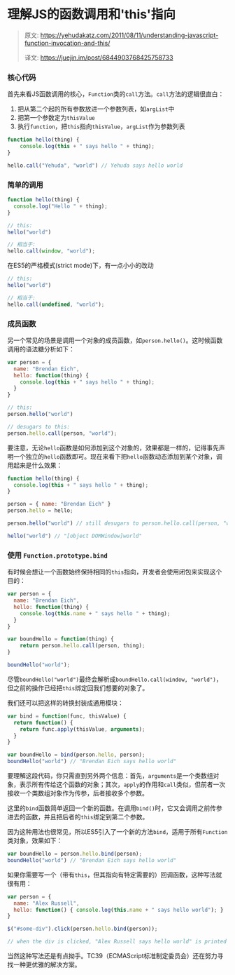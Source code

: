 # 理解JS的函数调用和'this'指向

> 原文: https://yehudakatz.com/2011/08/11/understanding-javascript-function-invocation-and-this/
>
> 译文: https://juejin.im/post/6844903768425758733



### 核心代码

首先来看JS函数调用的核心，`Function`类的`call`方法。`call`方法的逻辑很直白：

1. 把从第二个起的所有参数放进一个参数列表，如`argList`中
2. 把第一个参数定为`thisValue`
3. 执行`function`，把`this`指向`thisValue`，`argList`作为参数列表

```js
function hello(thing) {
    console.log(this + " says hello " + thing);
}

hello.call("Yehuda", "world") // Yehuda says hello world

```



### 简单的调用

```js
function hello(thing) {
  console.log("Hello " + thing);
}

// this:
hello("world")

// 相当于:
hello.call(window, "world");

```

在ES5的严格模式(strict mode)下，有一点小小的改动

```js
// this:
hello("world")

// 相当于:
hello.call(undefined, "world");
```



### 成员函数

另一个常见的场景是调用一个对象的成员函数，如`person.hello()`。这时候函数调用的语法糖分析如下：

```js
var person = {
  name: "Brendan Eich",
  hello: function(thing) {
    console.log(this + " says hello " + thing);
  }
}

// this:
person.hello("world")

// desugars to this:
person.hello.call(person, "world");

```

要注意，无论`hello`函数是如何添加到这个对象的，效果都是一样的，记得事先声明一个独立的`hello`函数即可。现在来看下把`hello`函数动态添加到某个对象，调用起来是什么效果：

```js
function hello(thing) {
  console.log(this + " says hello " + thing);
}

person = { name: "Brendan Eich" }
person.hello = hello;

person.hello("world") // still desugars to person.hello.call(person, "world")

hello("world") // "[object DOMWindow]world"

```



### 使用 `Function.prototype.bind`

有时候会想让一个函数始终保持相同的`this`指向，开发者会使用闭包来实现这个目的：

```js
var person = {
  name: "Brendan Eich",
  hello: function(thing) {
    console.log(this.name + " says hello " + thing);
  }
}

var boundHello = function(thing) { 
    return person.hello.call(person, thing); 
}

boundHello("world");

```

尽管`boundHello("world")`最终会解析成`boundHello.call(window, "world")`，但之前的操作已经把`this`绑定回我们想要的对象了。

我们还可以把这样的转换封装成通用模块：

```js
var bind = function(func, thisValue) {
  return function() {
    return func.apply(thisValue, arguments);
  }
}

var boundHello = bind(person.hello, person);
boundHello("world") // "Brendan Eich says hello world"

```

要理解这段代码，你只需直到另外两个信息：首先，`arguments`是一个类数组对象，表示所有传给这个函数的对象；其次，`apply`的作用和`call`类似，但前者一次接收一个类数组对象作为传参，后者接收多个参数。

这里的`bind`函数简单返回一个新的函数。在调用`bind()`时，它又会调用之前传参进去的函数，并且把后者的`this`绑定到第二个参数。

因为这种用法也很常见，所以ES5引入了一个新的方法`bind`，适用于所有`Function`类对象，效果如下：

```js
var boundHello = person.hello.bind(person);
boundHello("world") // "Brendan Eich says hello world"

```

如果你需要写一个（带有`this`，但其指向有特定需要的）回调函数，这种写法就很有用：

```js
var person = {
  name: "Alex Russell",
  hello: function() { console.log(this.name + " says hello world"); }
}

$("#some-div").click(person.hello.bind(person));

// when the div is clicked, "Alex Russell says hello world" is printed

```

当然这种写法还是有点拗手。TC39（ECMAScript标准制定委员会）还在努力寻找一种更优雅的解决方案。